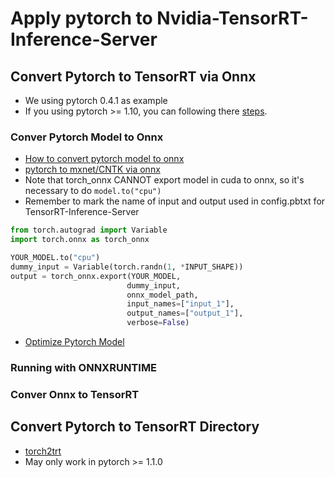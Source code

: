 # Apply pytorch to Nvidia-TensorRT-Inference-Server

## Convert Pytorch to TensorRT via Onnx
+ We using pytorch 0.4.1 as example
+ If you using pytorch >= 1.10, you can following there [steps](https://pytorch.org/tutorials/advanced/super_resolution_with_onnxruntime.html).

### Conver Pytorch Model to Onnx
+ [How to convert pytorch model to onnx](https://pytorch.org/tutorials/advanced/super_resolution_with_onnxruntime.html)
+ [pytorch to mxnet/CNTK via onnx](https://docs.aws.amazon.com/dlami/latest/devguide/tutorial-onnx-pytorch-mxnet.html)
+ Note that torch_onnx CANNOT export model in cuda to onnx, so it's necessary to do ```model.to("cpu")```
+ Remember to mark the name of input and output used in config.pbtxt for TensorRT-Inference-Server
```python
from torch.autograd import Variable
import torch.onnx as torch_onnx

YOUR_MODEL.to("cpu")
dummy_input = Variable(torch.randn(1, *INPUT_SHAPE))
output = torch_onnx.export(YOUR_MODEL,
                          dummy_input,
                          onnx_model_path,
                          input_names=["input_1"],
                          output_names=["output_1"],
                          verbose=False)
```

+ [Optimize Pytorch Model](https://github.com/onnx/onnx/blob/master/docs/PythonAPIOverview.md#converting-opset-version-of-an-onnx-model)

### Running with ONNXRUNTIME

### Conver Onnx to TensorRT

## Convert Pytorch to TensorRT Directory
+ [torch2trt](https://github.com/NVIDIA-AI-IOT/torch2trt)
+ May only work in pytorch >= 1.1.0
